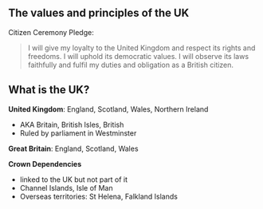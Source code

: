 ## The values and principles of the UK

Citizen Ceremony Pledge:
> I will give my loyalty to the United Kingdom and respect its rights and freedoms. I will uphold its democratic values. I will observe its laws faithfully and fulfil my duties and obligation as a British citizen.

## What is the UK? 

**United Kingdom**:     England, Scotland, Wales, Northern Ireland

- AKA Britain, British Isles, British
- Ruled by parliament in Westminster

**Great Britain**:      England, Scotland, Wales

**Crown Dependencies**

- linked to the UK but not part of it
- Channel Islands, Isle of Man
- Overseas territories: St Helena, Falkland Islands